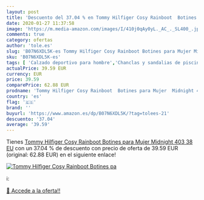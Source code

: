 ```yaml
---
layout: post
title: 'Descuento del 37.04 % en Tommy Hilfiger Cosy Rainboot  Botines pa'
date: 2020-01-27 11:37:58
image: 'https://m.media-amazon.com/images/I/410j0qAy0yL._AC_._SL400_.jpg'
comments: true
category: ofertas
author: 'tole.es'
slug: 'B07N6XDL5K-es Tommy Hilfiger Cosy Rainboot Botines para Mujer Midnight...'
sku: 'B07N6XDL5K-es'
tags: [ 'Calzado deportivo para hombre','Chanclas y sandalias de piscina para hombre','Sandalias de vestir para hombre','Zapatillas y calzado deportivo para hombre','Zapatos','Zapatos para hombre','Zapatos y complementos','botines', ]
actualPrice: 39.59 EUR
currency: EUR
price: 39.59
comparePrice: 62.88 EUR
prodname: 'Tommy Hilfiger Cosy Rainboot  Botines para Mujer  Midnight 403  38 EU'
country: 'es'
flag: '🇪🇸'
brand: ''
buyurl: 'https://www.amazon.es/dp/B07N6XDL5K/?tag=tolees-21'
descuento: '37.04'
average: '39.59'
---
```


Tienes [Tommy Hilfiger Cosy Rainboot  Botines para Mujer  Midnight 403  38 EU](https://www.amazon.es/dp/B07N6XDL5K/?tag=tolees-21) con un 37.04 % de descuento con precio de oferta de 39.59 EUR (original: 62.88 EUR) en el siguiente enlace!

[![Tommy Hilfiger Cosy Rainboot  Botines pa](https://m.media-amazon.com/images/I/410j0qAy0yL._AC_._SL400_.jpg)](https://www.amazon.es/dp/B07N6XDL5K/?tag=tolees-21)

ℹ️:


[🛒 Accede a la oferta!!](https://www.amazon.es/dp/B07N6XDL5K/?tag=tolees-21)
